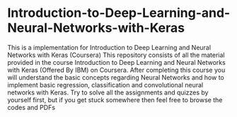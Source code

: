 # Introduction-to-Deep-Learning-and-Neural-Networks-with-Keras
This is a implementation for Introduction to Deep Learning and Neural Networks with Keras (Coursera)
This repository consists of all the material provided in the course Introduction to Deep Learning and Neural Networks with Keras (Offered By IBM) on Coursera. After completing this course you will understand the basic concepts regarding Neural Networks and how to implement basic regression, classification and convolutional neural networks with Keras. Try to solve all the assignments and quizzes by yourself first, but if you get stuck somewhere then feel free to browse the codes and PDFs

